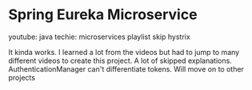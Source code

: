 # Spring Eureka Microservice

youtube: java techie: microservices playlist
skip hystrix

It kinda works. I learned a lot from the videos but had to jump to many different videos to create this project. A lot of skipped explanations.
AuthenticationManager can't differentiate tokens. Will move on to other projects